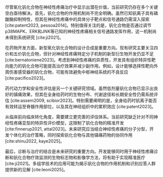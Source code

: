 尽管氧化钒化合物在神经性疼痛治疗中显示出潜在价值，当前研究仍存在多个关键空白亟待解决。首先，钒化合物的作用机制尚不完全明确。虽然已知钒离子具有磷酸酶抑制特性，但其在神经性疼痛中的具体分子靶点和信号通路仍需深入探索 [cite:patent2023, pessoa2014]。特别值得关注的是，钒化合物是否通过调节p38MAPK、ERK和JNK等已知的神经性疼痛相关信号通路发挥作用，这一机制尚未得到系统研究 [cite:ji2021]。

在药物开发方面，新型氧化钒化合物的设计合成是重要方向。现有研究主要关注四价和五价钒化合物，但针对神经性疼痛特定分子机制的新型衍生物开发仍显不足 [cite:bernatoniene2023]。考虑到神经性疼痛的异质性，开发具有组织特异性靶向能力的钒化合物可能提高治疗效果并减少副作用。例如，设计能够选择性靶向外周伤害感受器的钒化合物，可能有效避免中枢神经系统的不良反应 [cite:pacifico2023]。

药代动力学和安全性评估是另一个关键研究领域。虽然低剂量钒化合物已显示出良好的镇痛效果，但其在全身给药时的生物分布、代谢途径和长期安全性仍需系统评估 [cite:assem2009, scibior2023]。特别需要阐明的是，全身给药时钒离子能否有效转运至脊髓作用部位，以及其在神经组织中的累积效应 [cite:patent2023]。

从临床前向临床转化角度，需要建立更完善的评估体系。当前研究缺乏针对不同神经性疼痛亚型的特异性评价模型，这限制了钒化合物的精准开发 [cite:finnerup2021, attal2023]。未来研究应当结合神经性疼痛的分子分型，开发个体化的治疗策略，同时探索钒化合物与其他镇痛药物的协同作用 [cite:shinu2022, kaye2025]。

最后，诊断与治疗的结合是未来研究的重要方向。开发能够同时用于神经性疼痛诊断和钒化合物疗效监测的生物标志物和影像学方法，将有助于实现精准医疗 [cite:ji2021]。多组学技术的应用可能为揭示钒化合物的作用机制和识别应答人群提供新的见解 [cite:leoni2025]。